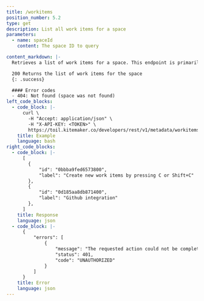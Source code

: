 ```yaml
---
title: /workitems
position_number: 5.2
type: get
description: List all work items for a space
parameters:
  - name: spaceId
    content: The space ID to query

content_markdown: |-
  Retrieves a list of work items for a space. This endpoint is primarily used by the Zapier integration

  200 Returns the list of work items for the space
  {: .success}

  #### Error codes
  - 404: Not found (space was not found)
left_code_blocks:
  - code_block: |-
      curl \
        -H "Accept: application/json" \ 
        -H "X-API-KEY: <TOKEN>" \
        https://toil.kitemaker.co/developers/rest/v1/metadata/workitems?spaceId=0a3abd6aeb71f400
    title: Example
    language: bash
right_code_blocks:
  - code_block: |-
      [
        {
            "id": "0bbba9fed6573800",
            "label": "Create new work items by pressing C or Shift+C"
        },
        {
            "id": "0d185aa8db871400",
            "label": "Github integration"
        },
      ]
    title: Response
    language: json
  - code_block: |-
      {
          "errors": [
              {
                  "message": "The requested action could not be completed",
                  "status": 401,
                  "code": "UNAUTHORIZED"
              }
          ]
      }
    title: Error
    language: json
---
```

